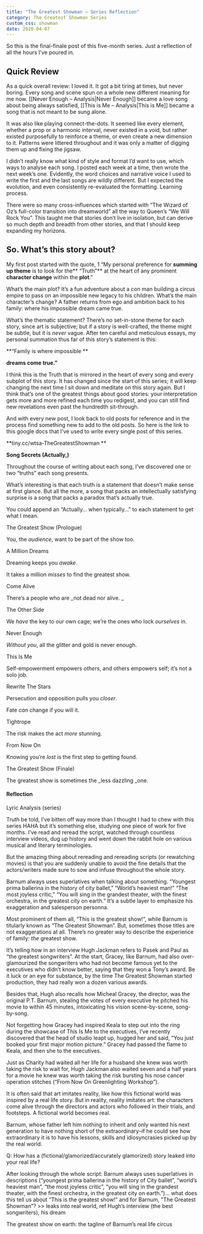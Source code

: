 ```yaml
---
title: "The Greatest Showman – Series Reflection"
category: The Greatest Showman Series
custom_css: showman
date: 2020-04-07
---
```


So this is the final-finale post of this five-month series. Just a reflection of all the hours I’ve poured in.

<!--more-->

## Quick Review

As a quick overall review: I loved it. It got a bit tiring at times, but never boring. Every song and scene spun on a whole new different meaning for me now. [[Never Enough – Analysis|Never Enough]] became a love song about being always satisfied, [[This is Me – Analysis|This is Me]] became a song that is not meant to be sung alone.

It was also like playing connect-the-dots. It seemed like every element, whether a prop or a harmonic interval, never existed in a void, but rather existed purposefully to reinforce a theme, or even create a new dimension to it. Patterns were littered throughout and it was only a matter of digging them up and fixing the jigsaw.

I didn’t really know what kind of style and format I’d want to use, which ways to analyse each song. I posted each week at a time, then wrote the next week’s one. Evidently, the word choices and narrative voice I used to write the first and the last songs are wildly different. But I expected the evolution, and even consistently re-evaluated the formatting. Learning process.

There were so many cross-influences which started with “The Wizard of Oz’s full-color transition into dreamworld” all the way to Queen’s “We Will Rock You”. This taught me that stories don’t live in isolation, but can derive so much depth and breadth from other stories, and that I should keep expanding my horizons.

## So. What’s this story about?

My first post started with the quote, 1 “My personal preference for **summing up theme** is to look for the** “Truth”** at the heart of any prominent **character change** within the **plot**.”

What’s the main plot? It’s a fun adventure about a con man building a circus empire to pass on an impossible new legacy to his children. What’s the main character’s change? A father returns from ego and ambition back to his family: where his impossible dream came true.

What’s the thematic statement? There’s no set-in-stone theme for each story, since art is subjective; but if a story is well-crafted, the theme might be subtle, but it is _never_ vague. After ten careful and meticulous essays, my personal summation thus far of this story’s statement is this:

**“Family is where impossible **

**dreams come true.”**

I think this is the Truth that is mirrored in the heart of every song and every subplot of this story. It has changed since the start of this series; it will keep changing the next time I sit down and meditate on this story again. But I think that’s one of the greatest things about good stories: your interpretation gets more and more refined each time you redigest, and you can still find new revelations even past the hundredth sit-through.

And with every new post, I look back to old posts for reference and in the process find something new to add to the old posts. So here is the link to this google docs that I’ve used to write every single post of this series.

**tiny.cc/wtsa-TheGreatestShowman **

**Song Secrets (Actually,)**

Throughout the course of writing about each song, I’ve discovered one or two “truths” each song presents.

What’s interesting is that each truth is a statement that doesn’t make sense at first glance. But all the more, a song that packs an intellectually satisfying surprise is a song that packs a paradox that’s actually true.

You could append an “Actually… when typically…” to each statement to get what I mean.

The Greatest Show (Prologue)

You, the _audience_, want to be part of the show too.

A Million Dreams

Dreaming keeps you _awake_.

It takes a million _misses_ to find the greatest show.

Come Alive

There’s a people who are _not dead nor alive. _

The Other Side

We _have_ the key to our own cage; we’re the ones who lock _ourselves_ in.

Never Enough

_Without you_, all the glitter and gold is never enough.

This Is Me

Self-empowerment empowers _others_, and others empowers self; it’s not a solo job.

Rewrite The Stars

Persecution and opposition pulls you _closer_.

Fate _can_ change if you will it.

Tightrope

The risk makes the act _more_ stunning.

From Now On

Knowing you’re _lost_ is the first step to getting found.

The Greatest Show (Finale)

The greatest show is sometimes the \_less dazzling \_one.

####

#### Reflection

Lyric Analysis (series)

Truth be told, I’ve bitten off way more than I thought I had to chew with this series HAHA but it’s something else, studying one piece of work for five months. I’ve read and reread the script, watched through countless interview videos, dug up history and went down the rabbit hole on various musical and literary terminologies.

But the amazing thing about rereading and rereading scripts (or rewatching movies) is that you are suddenly unable to avoid the fine details that the actors/writers made sure to sow and infuse throughout the whole story.

Barnum always uses superlatives when talking about something. “Youngest prima ballerina in the history of city ballet,” “World’s heaviest man!” “The most joyless critic,” “You will sing in the grandest theater, with the finest orchestra, in the greatest city on earth.” It’s a subtle layer to emphasize his exaggeration and salesperson personna.

Most prominent of them all, “This is the greatest show!”, while Barnum is titularly known as “The Greatest Showman”. But, sometimes those titles are not exaggerations at all. There’s no greater way to describe the experience of family: _the_ greatest show.

It’s telling how in an interview Hugh Jackman refers to Pasek and Paul as “the greatest songwriters”. At the start, Gracey, like Barnum, had also over-glamourized the songwriters who had not become famous yet to the executives who didn’t know better, saying that they won a Tony’s award. Be it luck or an eye for substance, by the time The Greatest Showman started production, they had really won a dozen various awards.

Besides that, Hugh also recalls how Micheal Gracey, the director, was the original P.T. Barnum, stealing the votes of every executive he pitched his movie to within 45 minutes, intoxicating his vision scene-by-scene, song-by-song.

Not forgetting how Gracey had inspired Keala to step out into the ring during the showcase of This Is Me to the executives, I’ve recently discovered that the head of studio leapt up, hugged her and said, “You just booked your first major motion picture.” Gracey had passed the flame to Keala, and then she to the executives.

Just as Charity had waited all her life for a husband she knew was worth taking the risk to wait for, Hugh Jackman also waited seven and a half years for a movie he knew was worth taking the risk bursting his nose cancer operation stitches (“From Now On Greenlighting Workshop”).

It is often said that art imitates reality, like how this fictional world was inspired by a real life story. But in reality, reality imitates art: the characters come alive through the directors and actors who followed in their trials, and footsteps. A fictional world becomes real.

Barnum, whose father left him nothing to inherit and only wanted his next generation to have nothing short of the extraordinary–if he could see how extraordinary it is to have his lessons, skills and idiosyncrasies picked up by the real world.

Q: How has a (fictional/glamorized/accurately glamorized) story leaked into your real life?

After looking through the whole script: Barnum always uses superlatives in descriptions (“youngest prima ballerina in the history of City ballet”, “world’s heaviest man”, “the most joyless critic”, “you will sing in the grandest theater, with the finest orchestra, in the greatest city on earth.”)... what does this tell us about “This is the greatest show!” and for Barnum, “The Greatest Showman”? >> leaks into real world, ref Hugh’s interview (the best songwriters), his dream

The greatest show on earth: the tagline of Barnum’s real life circus
